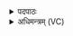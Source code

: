 <details><summary>पदपाठः</summary>

होता॑। य॒क्ष॒त्। स्वाहा॑कृती॒रिति॒ स्वाहा॑ऽकृतीः। अ॒ग्निम्। गृ॒हप॑ति॒मिति॑ गृ॒हऽप॑तिम्। पृथ॑क्। वरु॑णम्। भे॒ष॒जम्। क॒विम्। क्ष॒त्रम्। इन्द्र॑म्। व॒यो॒धस॒मिति॑ वयः॒ऽधस॑म्। अति॑छन्दस॒मित्यति॑ऽछन्दसम्। छन्दः॑। इ॒न्द्रि॒यम्। बृ॒हत्। ऋ॒ष॒भम्। गाम्। वयः॑। दध॑त्। व्यन्तु॑। आज्य॑स्य। होतः॑। यज॑। ३४।
</details>

<details><summary>अधिमन्त्रम् (VC)</summary>

- अग्निर्देवता
- सरस्वत्यृषिः
- अतिशक्वरी
- पञ्चमः
</details>